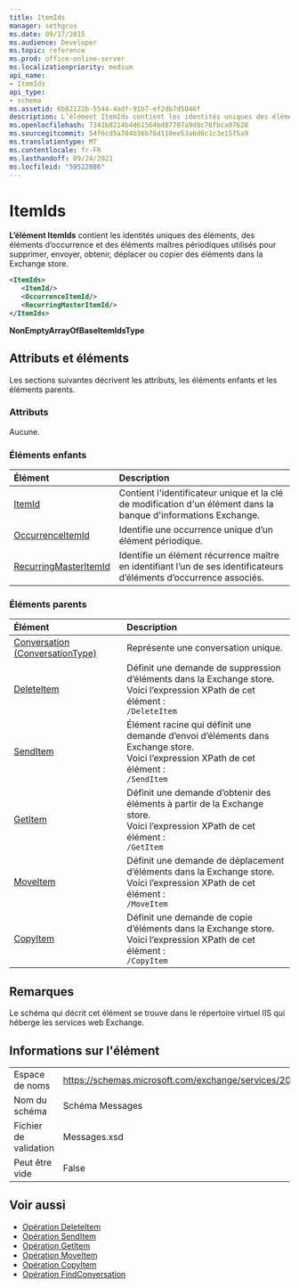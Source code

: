 ```yaml
---
title: ItemIds
manager: sethgros
ms.date: 09/17/2015
ms.audience: Developer
ms.topic: reference
ms.prod: office-online-server
ms.localizationpriority: medium
api_name:
- ItemIds
api_type:
- schema
ms.assetid: 6b82122b-5544-4adf-91b7-ef2db7d5046f
description: L’élément ItemIds contient les identités uniques des éléments, des éléments d’occurrence et des éléments maîtres périodiques utilisés pour supprimer, envoyer, obtenir, déplacer ou copier des éléments dans la Exchange store.
ms.openlocfilehash: 7341b8214b4d61564bd87707a9d8c76fbca07628
ms.sourcegitcommit: 54f6cd5a704b36b76d110ee53a6d6c1c3e15f5a9
ms.translationtype: MT
ms.contentlocale: fr-FR
ms.lasthandoff: 09/24/2021
ms.locfileid: "59522886"
---
```

# <a name="itemids"></a>ItemIds
  
**L’élément ItemIds** contient les identités uniques des éléments, des éléments d’occurrence et des éléments maîtres périodiques utilisés pour supprimer, envoyer, obtenir, déplacer ou copier des éléments dans la Exchange store.
  
```xml
<ItemIds>
   <ItemId/>
   <OccurrenceItemId/>
   <RecurringMasterItemId/>
</ItemIds>
```

**NonEmptyArrayOfBaseItemIdsType**

## <a name="attributes-and-elements"></a>Attributs et éléments

Les sections suivantes décrivent les attributs, les éléments enfants et les éléments parents. 
  
### <a name="attributes"></a>Attributs

Aucune.
  
### <a name="child-elements"></a>Éléments enfants

|**Élément**|**Description**|
|:-----|:-----|
|[ItemId](itemid.md) <br/> |Contient l'identificateur unique et la clé de modification d'un élément dans la banque d'informations Exchange.  <br/> |
|[OccurrenceItemId](occurrenceitemid.md) <br/> |Identifie une occurrence unique d’un élément périodique.  <br/> |
|[RecurringMasterItemId](recurringmasteritemid.md) <br/> |Identifie un élément récurrence maître en identifiant l’un de ses identificateurs d’éléments d’occurrence associés.  <br/> |
   
### <a name="parent-elements"></a>Éléments parents

|**Élément**|**Description**|
|:-----|:-----|
|[Conversation (ConversationType)](conversation-conversationtype.md) <br/> |Représente une conversation unique.  <br/> |
|[DeleteItem](deleteitem.md) <br/> |Définit une demande de suppression d’éléments dans la Exchange store.  <br/> Voici l’expression XPath de cet élément :  <br/>  `/DeleteItem` <br/> |
|[SendItem](senditem.md) <br/> |Élément racine qui définit une demande d’envoi d’éléments dans Exchange store.  <br/> Voici l’expression XPath de cet élément :  <br/>  `/SendItem` <br/> |
|[GetItem](getitem.md) <br/> |Définit une demande d’obtenir des éléments à partir de la Exchange store.  <br/> Voici l’expression XPath de cet élément :  <br/>  `/GetItem` <br/> |
|[MoveItem](moveitem.md) <br/> |Définit une demande de déplacement d’éléments dans la Exchange store.  <br/> Voici l’expression XPath de cet élément :  <br/>  `/MoveItem` <br/> |
|[CopyItem](copyitem.md) <br/> |Définit une demande de copie d’éléments dans la Exchange store.  <br/> Voici l’expression XPath de cet élément :  <br/>  `/CopyItem` <br/> |
   
## <a name="remarks"></a>Remarques

Le schéma qui décrit cet élément se trouve dans le répertoire virtuel IIS qui héberge les services web Exchange.
  
## <a name="element-information"></a>Informations sur l'élément

|||
|:-----|:-----|
|Espace de noms  <br/> |https://schemas.microsoft.com/exchange/services/2006/messages  <br/> |
|Nom du schéma  <br/> |Schéma Messages  <br/> |
|Fichier de validation  <br/> |Messages.xsd  <br/> |
|Peut être vide  <br/> |False  <br/> |
   
## <a name="see-also"></a>Voir aussi

- [Opération DeleteItem](deleteitem-operation.md)
- [Opération SendItem](senditem-operation.md) 
- [Opération GetItem](getitem-operation.md)
- [Opération MoveItem](moveitem-operation.md)
- [Opération CopyItem](copyitem-operation.md)
- [Opération FindConversation](findconversation-operation.md)

